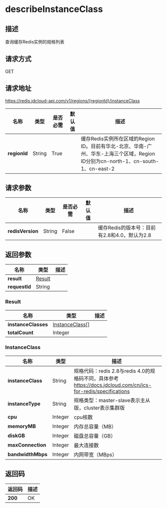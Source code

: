 # describeInstanceClass


## 描述
查询缓存Redis实例的规格列表

## 请求方式
GET

## 请求地址
https://redis.jdcloud-api.com/v1/regions/{regionId}/instanceClass

|名称|类型|是否必需|默认值|描述|
|---|---|---|---|---|
|**regionId**|String|True| |缓存Redis实例所在区域的Region ID。目前有华北-北京、华南-广州、华东-上海三个区域，Region ID分别为cn-north-1、cn-south-1、cn-east-2|

## 请求参数
|名称|类型|是否必需|默认值|描述|
|---|---|---|---|---|
|**redisVersion**|String|False| |缓存Redis的版本号：目前有2.8和4.0，默认为2.8|


## 返回参数
|名称|类型|描述|
|---|---|---|
|**result**|[Result](user-content-describeinstanceclass#result)| |
|**requestId**|String| |

### <div id="result">Result</div>
|名称|类型|描述|
|---|---|---|
|**instanceClasses**|[InstanceClass[]](user-content-describeinstanceclass#instanceclass)| |
|**totalCount**|Integer| |
### <div id="instanceclass">InstanceClass</div>
|名称|类型|描述|
|---|---|---|
|**instanceClass**|String|规格代码：redis 2.8与redis 4.0的规格码不同，具体参考 https://docs.jdcloud.com/cn/jcs-for-redis/specifications|
|**instanceType**|String|规格类型：master-slave表示主从版，cluster表示集群版|
|**cpu**|Integer|cpu核数|
|**memoryMB**|Integer|内存总容量（MB）|
|**diskGB**|Integer|磁盘总容量（GB）|
|**maxConnection**|Integer|最大连接数|
|**bandwidthMbps**|Integer|内网带宽（MBps）|

## 返回码
|返回码|描述|
|---|---|
|**200**|OK|
